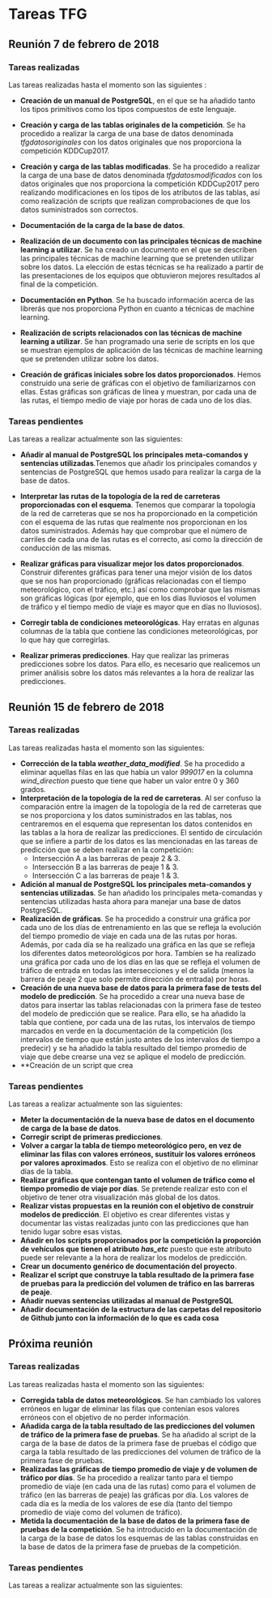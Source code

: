 # Tareas TFG
## Reunión 7 de febrero de 2018
### Tareas realizadas
Las tareas realizadas hasta el momento son las siguientes :
* **Creación de un manual de PostgreSQL**, en el que se ha añadido tanto los tipos primitivos como los tipos compuestos de este lenguaje.
* **Creación y carga de las tablas originales de la competición**. Se ha procedido a realizar la carga de una base de datos denominada *tfgdatosoriginales* con los datos originales que nos proporciona la competición KDDCup2017.

* **Creación y carga de las tablas modificadas**. Se ha procedido a realizar la carga de una base de datos denominada *tfgdatosmodificados* con los datos originales que nos proporciona la competición KDDCup2017 pero realizando modificaciones en los tipos de los atributos de las tablas, así como realización de scripts que realizan comprobaciones de que los datos suministrados son correctos.

* **Documentación de la carga de la base de datos**.

* **Realización de un documento con las principales técnicas de machine learning a utilizar**. Se ha creado un documento en el que se describen las principales técnicas de machine learning que se pretenden utilizar sobre los datos. La elección de estas técnicas se ha realizado a partir de las presentaciones de los equipos que obtuvieron mejores resultados al final de la competición.

* **Documentación en Python**. Se ha buscado información acerca de las librerás que nos proporciona Python en cuanto a técnicas de machine learning.

* **Realización de scripts relacionados con las técnicas de machine learning a utilizar**. Se han programado una serie de scripts en los que se muestran ejemplos de aplicación de las técnicas de machine learning que se pretenden utilizar sobre los datos.

* **Creación de gráficas iniciales sobre los datos proporcionados**. Hemos construido una serie de gráficas con el objetivo de familiarizarnos con ellas. Estas gráficas son gráficas de línea y muestran, por cada una de las rutas, el tiempo medio de viaje por horas de cada uno de los días.

### Tareas pendientes
Las tareas a realizar actualmente son las siguientes:
* **Añadir al manual de PostgreSQL los principales meta-comandos y sentencias utilizadas**.Tenemos que añadir los principales comandos y sentencias de PostgreSQL que hemos usado para realizar la carga de la base de datos.
* **Interpretar las rutas de la topología de la red de carreteras proporcionadas con el esquema**. Tenemos que comparar la topología de la red de carreteras que se nos ha proporcionado en la competición con el esquema de las rutas que realmente nos proporcionan en los datos suministrados. Además hay que comprobar que el número de carriles de cada una de las rutas es el correcto, así como la dirección de conducción de las mismas.

* **Realizar gráficas para visualizar mejor los datos proporcionados**. Construir diferentes gráficas para tener una mejor visión de los datos que se nos han proporcionado (gráficas relacionadas con el tiempo meteorológico, con el tráfico, etc.) así como comprobar que las mismas son gráficas lógicas (por ejemplo, que en los dias lluviosos el volumen de tráfico y el tiempo medio de viaje es mayor que en días no lluviosos).

* **Corregir tabla de condiciones meteorológicas**. Hay erratas en algunas columnas de la tabla que contiene las condiciones meteorológicas, por lo que hay que corregirlas.

* **Realizar primeras predicciones**. Hay que realizar las primeras predicciones sobre los datos. Para ello, es necesario que realicemos un primer análisis sobre los datos más relevantes a la hora de realizar las predicciones.

## Reunión 15 de febrero de 2018
### Tareas realizadas
Las tareas realizadas hasta el momento son las siguientes:
* **Corrección de la tabla _weather_data_modified_**. Se ha procedido a eliminar aquellas filas en las que había un valor _999017_ en la columna _wind_direction_ puesto que tiene que haber un valor entre 0 y 360 grados.
* **Interpretación de la topología de la red de carreteras**. Al ser confuso la comparación entre la imagen de la topología de la red de carreteras que se nos proporciona y los datos suministrados en las tablas, nos centraremos en el esquema que representan los datos contenidos en las tablas a la hora de realizar las predicciones. El sentido de circulación que se infiere a partir de los datos es las mencionadas en las tareas de predicción que se deben realizar en la competición:
  * Intersección A a las barreras de peaje 2 & 3.
  * Intersección B a las barreras de peaje 1 & 3.
  * Intersección C a las barreras de peaje 1 & 3.
* **Adición al manual de PostgreSQL los principales meta-comandos y sentencias utilizadas**. Se han añadido los principales meta-comandas y sentencias utilizadas hasta ahora para manejar una base de datos PostgreSQL.
* **Realización de gráficas**. Se ha procedido a construir una gráfica por cada uno de los días de entrenamiento en las que se refleja la evolución del tiempo promedio de viaje en cada una de las rutas por horas. Además, por cada día se ha realizado una gráfica en las que se refleja los diferentes datos meteorológicos por hora. Tambíen se ha realizado una gráfica por cada uno de los días en las que se refleja el volumen de tráfico de entrada en todas las intersecciones y el de salida (menos la barrera de peaje 2 que solo permite dirección de entrada) por horas.
* **Creación de una nueva base de datos para la primera fase de tests del modelo de predicción**. Se ha procedido a crear una nueva base de datos para insertar las tablas relacionadas con la primera fase de testeo del modelo de predicción que se realice. Para ello, se ha añadido la tabla que contiene, por cada una de las rutas, los intervalos de tiempo marcados en verde en la documentación de la competición (los intervalos de tiempo que están justo antes de los intervalos de tiempo a predecir) y se ha añadido la tabla resultado del tiempo promedio de viaje que debe crearse una vez se aplique el modelo de predicción.
* **Creación de un script que crea 
### Tareas pendientes
Las tareas a realizar actualmente son las siguientes:
* **Meter la documentación de la nueva base de datos en el documento de carga de la base de datos**.
* **Corregir script de primeras predicciones**.
* **Volver a cargar la tabla de tiempo meteorológico pero, en vez de eliminar las filas con valores erróneos, sustituir los valores erróneos por valores aproximados**. Esto se realiza con el objetivo de no eliminar días de la tabla.
* **Realizar gráficas que contengan tanto el volumen de tráfico como el tiempo promedio de viaje por días**. Se pretende realizar esto con el objetivo de tener otra visualización más global de los datos.
* **Realizar vistas propuestas en la reunión con el objetivo de construir modelos de predicción**. El objetivo es crear diferentes vistas y documentar las vistas realizadas junto con las predicciones que han tenido lugar sobre esas vistas.
* __Añadir en los scripts proporcionados por la competición la proporción de vehículos que tienen el atributo *has_etc*__ puesto que este atributo puede ser relevante a la hora de realizar los modelos de predicción.
* **Crear un documento genérico de documentación del proyecto**.
* **Realizar el script que construye la tabla resultado de la primera fase de pruebas para la predicción del volumen de tráfico en las barreras de peaje**.
* **Añadir nuevas sentencias utilizadas al manual de PostgreSQL**
* **Añadir documentación de la estructura de las carpetas del repositorio de Github junto con la información de lo que es cada cosa**

## Próxima reunión
### Tareas realizadas
Las tareas realizadas hasta el momento son las siguientes:
* **Corregida tabla de datos meteorológicos**. Se han cambiado los valores erróneos en lugar de eliminar las filas que contenían esos valores erróneos con el objetivo de no perder información.
* **Añadida carga de la tabla resultado de las predicciones del volumen de tráfico de la primera fase de pruebas**. Se ha añadido al script de la carga de la base de datos de la primera fase de pruebas el código que carga la tabla resultado de las predicciones del volumen de tráfico de la primera fase de pruebas.
* **Realizadas las gráficas de tiempo promedio de viaje y de volumen de tráfico por días**. Se ha procedido a realizar tanto para el tiempo promedio de viaje (en cada una de las rutas) como para el volumen de tráfico (en las barreras de peaje) las gráficas por día. Los valores de cada día es la media de los valores de ese día (tanto del tiempo promedio de viaje como del volumen de tráfico).
* **Metida la documentación de la base de datos de la primera fase de pruebas de la competición**. Se ha introducido en la documentación de la carga de la base de datos los esquemas de las tablas construidas en la base de datos de la primera fase de pruebas de la competición.

### Tareas pendientes
Las tareas a realizar actualmente son las siguientes:
